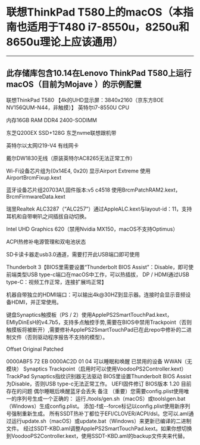 # 联想ThinkPad T580上的macOS（本指南也适用于T480 i7-8550u，8250u和8650u理论上应该通用）

--------------------------------------------------------------------------
此存储库包含10.14在Lenovo ThinkPad T580上运行macOS（目前为Mojave ）的示例配置
--------------------------------------------------------------------------


联想ThinkPad T580 【4k的UHD显示屏：3840x2160（京东方BOE NV156QUM-N44，非触摸）】
英特尔i7-8550U CPU

内存16GB RAM DDR4 2400-SODIMM

东芝Q200EX SSD+128G 东芝nvme联想跟机带

英特尔以太网I219-V4 有线网卡

戴尔DW1830无线（原装英特尔AC8265无法正常工作）

Wi-Fi设备芯片组为(0x14E4, 0x20) 显示Airport Extreme 使用AirportBrcmFixup.kext

蓝牙设备芯片组20703A1,固件版本:v5 c4518 使用BrcmPatchRAM2.kext，BrcmFirmwareData.kext

瑞昱Realtek ALC3287（“ALC257”）通过AppleALC.kext与layout-id：11，支持耳机和自带喇叭之间插拔自动切换。

Intel UHD Graphics 620（禁用Nvidia MX150，macOS不支持Optimus）

ACPI热修补电源管理和双电池状态

SD卡读卡器走usb3.0通道，需要打开此USB端口即可使用

Thunderbolt 3【BIOS里需要设置“Thunderbolt BIOS Assist”：Disable，即可使前端类型USB type-c端口在macOS中工作，可以热插拔， DP / HDMI通过USB type-C：视频工作正常，连接扩展坞正常】

机器自带独立的HDMI端口：可以输出4k@30HZ到显示器。连接时会显示音频设备HDMI，并正常使用。

键盘Synaptics触摸板（PS / 2）使用ApplePS2SmartTouchPad.kext，EMlyDinEsH的v4.7b5，支持多点触控手势,需要在BIOS中禁用Trackpoint（否则触摸板将被断开）,需要修补ApplePS2SmartTouchPad已在此repo中修补的二进制文件（否则驱动程序报告不支持的模型）。

Offset Original Patched

0000ABF5    72    EB
0000AC2D    01    04
可以睡眠和唤醒
已禁用的设备
WWAN（无模块）
Synaptics Trackpoint（启用时可以使用VoodooPS2Controller.kext）
TrackPad Synaptics指纹识别器无法驱动
BIOS里设置Thunderbolt BIOS Assist为Disable，否则USB type-c无法正常工作。
UEFI固件修订
BIOS版本 1.20
目前存在的问题
偶尔睡眠后唤醒蓝牙会丢失
备注
（重要）您需要config.plist使用唯一的序列号生成一个正确的：
运行./tools/gen.sh（macOS）或tools\gen.bat（Windows）生成config.plist。
添加-f或--force标记以config.plist使用新序列号强制重新生成。
所有SSDT热补丁都位于EFI/CLOVER/ACPI/dsl。您可以.aml通过运行update.sh（macOS）或update.bat（Windows）来更新已编译的二进制文件。
经过SSDT-KBD.aml调整ApplePS2SmartTouchPad.kext。如果你想切换到VoodooPS2Controller.kext，使用SSDT-KBD.aml的backup文件夹来代替。
